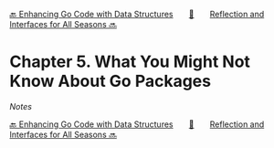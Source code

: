 [🔙 Enhancing Go Code with Data Structures][previous-chapter]&nbsp;&nbsp;&nbsp;&nbsp;&nbsp;&nbsp;&nbsp;[🏡][readme]&nbsp;&nbsp;&nbsp;&nbsp;&nbsp;&nbsp;&nbsp;[Reflection and Interfaces for All Seasons 🔜][upcoming-chapter]

# Chapter 5. What You Might Not Know About Go Packages

_Notes_

[🔙 Enhancing Go Code with Data Structures][previous-chapter]&nbsp;&nbsp;&nbsp;&nbsp;&nbsp;&nbsp;&nbsp;[🏡][readme]&nbsp;&nbsp;&nbsp;&nbsp;&nbsp;&nbsp;&nbsp;[Reflection and Interfaces for All Seasons 🔜][upcoming-chapter]

[readme]: README.md
[previous-chapter]: ch04-enhancing-go-code-with-data-structures.md
[upcoming-chapter]: ch06-reflection-and-interfaces-for-all-seasons.md